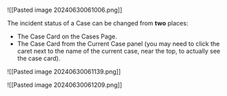 
![[Pasted image 20240630061006.png]]

The incident status of a Case can be changed from **two** places:

- The Case Card on the Cases Page.
- The Case Card from the Current Case panel (you may need to click the caret next to the name of the current case, near the top, to actually see the case card).


![[Pasted image 20240630061139.png]]

![[Pasted image 20240630061209.png]]

